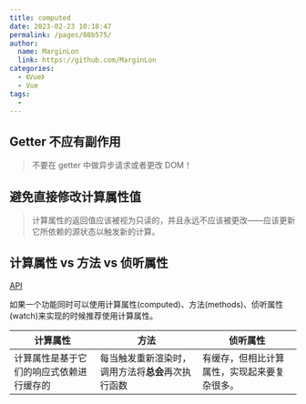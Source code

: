```yaml
---
title: computed
date: 2023-02-23 10:18:47
permalink: /pages/08b575/
author: 
  name: MarginLon
  link: https://github.com/MarginLon
categories: 
  - 《Vue》
  - Vue
tags: 
  - 
---
```


## Getter 不应有副作用

> 不要在 getter 中做异步请求或者更改 DOM！

## 避免直接修改计算属性值

> 计算属性的返回值应该被视为只读的，并且永远不应该被更改——应该更新它所依赖的源状态以触发新的计算。

## 计算属性 vs 方法 vs 侦听属性

[API](https://cn.vuejs.org/v2/guide/computed.html#计算属性缓存-vs-方法)

如果一个功能同时可以使用计算属性(computed)、方法(methods)、侦听属性(watch)来实现的时候推荐使用计算属性。

<!-- more -->

| 计算属性                                 | 方法                                               | 侦听属性                                     |
| ---------------------------------------- | -------------------------------------------------- | -------------------------------------------- |
| 计算属性是基于它们的响应式依赖进行缓存的 | 每当触发重新渲染时，调用方法将**总会**再次执行函数 | 有缓存，但相比计算属性，实现起来要复杂很多。 |
